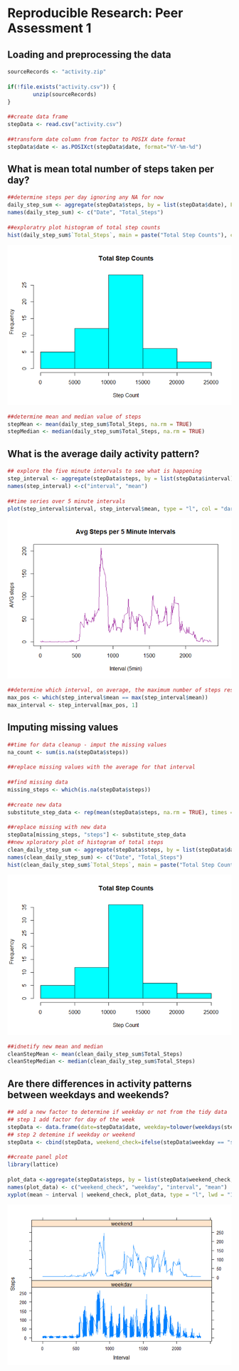 # Reproducible Research: Peer Assessment 1
## Loading and preprocessing the data

```r
sourceRecords <- "activity.zip"

if(!file.exists("activity.csv")) {
        unzip(sourceRecords)
}

##create data frame
stepData <- read.csv("activity.csv")

##transform date column from factor to POSIX date format
stepData$date <- as.POSIXct(stepData$date, format="%Y-%m-%d")
```

## What is mean total number of steps taken per day?

```r
##determine steps per day ignoring any NA for now
daily_step_sum <- aggregate(stepData$steps, by = list(stepData$date), FUN=sum)
names(daily_step_sum) <- c("Date", "Total_Steps")

##exploratry plot histogram of total step counts
hist(daily_step_sum$`Total_Steps`, main = paste("Total Step Counts"), col="cyan", xlab = "Step Count", ylab = "Frequency")
```

![](PA1_template_files/figure-html/unnamed-chunk-2-1.png)<!-- -->

```r
##determine mean and median value of steps
stepMean <- mean(daily_step_sum$Total_Steps, na.rm = TRUE)
stepMedian <- median(daily_step_sum$Total_Steps, na.rm = TRUE)
```

## What is the average daily activity pattern?

```r
## explore the five minute intervals to see what is happening
step_interval <- aggregate(stepData$steps, by = list(stepData$interval), FUN=mean, na.rm = TRUE)
names(step_interval) <-c("interval", "mean")

##time series over 5 minute intervals
plot(step_interval$interval, step_interval$mean, type = "l", col = "darkmagenta", xlab = "Interval (5min)", ylab = "AVG steps", main = "Avg Steps per 5 Minute Intervals")
```

![](PA1_template_files/figure-html/unnamed-chunk-3-1.png)<!-- -->

```r
##determine which interval, on average, the maximum number of steps resides
max_pos <- which(step_interval$mean == max(step_interval$mean))
max_interval <- step_interval[max_pos, 1]
```


## Imputing missing values

```r
##time for data cleanup - imput the missing values
na_count <- sum(is.na(stepData$steps))

##replace missing values with the average for that interval

##find missing data
missing_steps <- which(is.na(stepData$steps))

##create new data
substitute_step_data <- rep(mean(stepData$steps, na.rm = TRUE), times = length(missing_steps))

##replace missing with new data
stepData[missing_steps, "steps"] <- substitute_step_data
##new xploratory plot of histogram of total steps
clean_daily_step_sum <- aggregate(stepData$steps, by = list(stepData$date), FUN=sum)
names(clean_daily_step_sum) <- c("Date", "Total_Steps")
hist(clean_daily_step_sum$`Total_Steps`, main = paste("Total Step Counts"), col="cyan", xlab = "Step Count", ylab = "Frequency")
```

![](PA1_template_files/figure-html/unnamed-chunk-4-1.png)<!-- -->

```r
##idnetify new mean and median
cleanStepMean <- mean(clean_daily_step_sum$Total_Steps)
cleanStepMedian <- median(clean_daily_step_sum$Total_Steps)
```


## Are there differences in activity patterns between weekdays and weekends?

```r
## add a new factor to determine if weekday or not from the tidy data
## step 1 add factor for day of the week
stepData <- data.frame(date=stepData$date, weekday=tolower(weekdays(stepData$date)),steps = stepData$steps, interval = stepData$interval)
## step 2 detemine if weekday or weekend
stepData <- cbind(stepData, weekend_check=ifelse(stepData$weekday == "saturday" | stepData$weekday == "sunday,", "weekend", "weekday"))

##create panel plot
library(lattice)

plot_data <-aggregate(stepData$steps, by = list(stepData$weekend_check, stepData$weekday, stepData$interval), mean)
names(plot_data) <- c("weekend_check", "weekday", "interval", "mean")
xyplot(mean ~ interval | weekend_check, plot_data, type = "l", lwd = "1", xlab = "Interval", ylab = "Steps", layout= c(1,2))
```

![](PA1_template_files/figure-html/unnamed-chunk-5-1.png)<!-- -->

